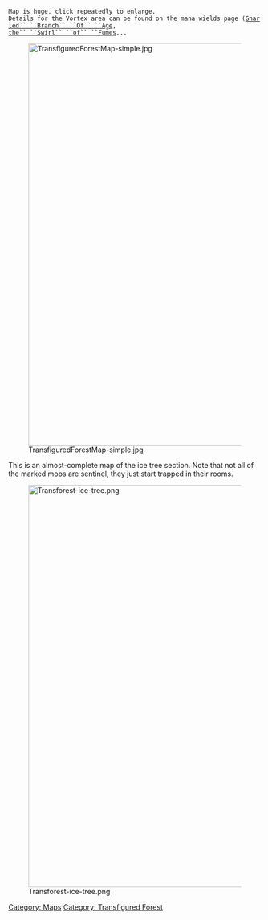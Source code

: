 `Map is huge, click repeatedly to enlarge.`  
`Details for the Vortex area can be found on the mana wields page (`[`Gnarled`` ``Branch`` ``Of`` ``Age`](Gnarled_Branch_Of_Age "wikilink")`,`  
[`the`` ``Swirl`` ``of`` ``Fumes`](Swirl_Of_Fumes "wikilink")`...`

<figure>
<img src="TransfiguredForestMap-simple.jpg"
title="TransfiguredForestMap-simple.jpg" width="800"
alt="TransfiguredForestMap-simple.jpg" />
<figcaption
aria-hidden="true">TransfiguredForestMap-simple.jpg</figcaption>
</figure>

This is an almost-complete map of the ice tree section. Note that not
all of the marked mobs are sentinel, they just start trapped in their
rooms.

<figure>
<img src="Transforest-ice-tree.png" title="Transforest-ice-tree.png"
width="800" alt="Transforest-ice-tree.png" />
<figcaption aria-hidden="true">Transforest-ice-tree.png</figcaption>
</figure>

[Category: Maps](Category:_Maps "wikilink") [Category: Transfigured
Forest](Category:_Transfigured_Forest "wikilink")
